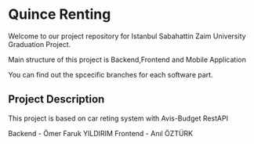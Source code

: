 # Quince Renting

Welcome to our project repository for Istanbul Sabahattin Zaim University Graduation Project.

Main structure of this project is Backend,Frontend and Mobile Application

You can find out the spcecific branches for each software part.


## Project Description

This project is based on car reting system with Avis-Budget RestAPI

Backend - Ömer Faruk YILDIRIM
Frontend - Anıl ÖZTÜRK

